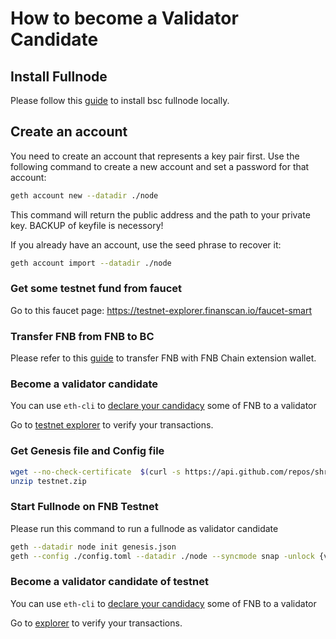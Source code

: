 # How to become a Validator Candidate

## Install Fullnode

Please follow this [guide](../developer/fullnode.md) to install bsc fullnode locally.

## Create an account

You need to create an account that represents a key pair first. Use the following command to create a new account and set a password for that account:
```bash
geth account new --datadir ./node
```

This command will return the public address and the path to your private key. BACKUP of keyfile is necessory!

If you already have an account, use the seed phrase to recover it:

```bash
geth account import --datadir ./node
```

### Get some testnet fund from faucet

Go to this faucet page: <https://testnet-explorer.finanscan.io/faucet-smart>

### Transfer FNB from FNB to BC

Please refer to this [guide](https://shree-wallet.gitbook.io/shree-chain-extension-wallet/best-practice/transfer-testnet-fnb-from-nc-to-bc) to transfer FNB with FNB Chain extension wallet.


### Become a validator candidate

You can use `eth-cli` to [declare your candidacy](../../guides/concepts/bc-staking.md#create-nc-validator) some of FNB to a validator

Go to [testnet explorer](https://testnet-explorer.finanscan.io/) to verify your transactions.

### Get Genesis file and Config file
```bash
wget --no-check-certificate  $(curl -s https://api.github.com/repos/shree-chain/bsc/releases/latest |grep browser_ |grep testnet |cut -d\" -f4)
unzip testnet.zip
```

### Start Fullnode on FNB Testnet

Please run this command to run a fullnode as validator candidate

```bash
geth --datadir node init genesis.json
geth --config ./config.toml --datadir ./node --syncmode snap -unlock {validator-address} --mine --allow-insecure-unlock 
```

### Become a validator candidate of testnet

You can use `eth-cli` to [declare your candidacy](../../guides/concepts/bc-staking.md#create-nc-validator) some of FNB to a validator

Go to [explorer](https://testnet-explorer.finanscan.io/) to verify your transactions.